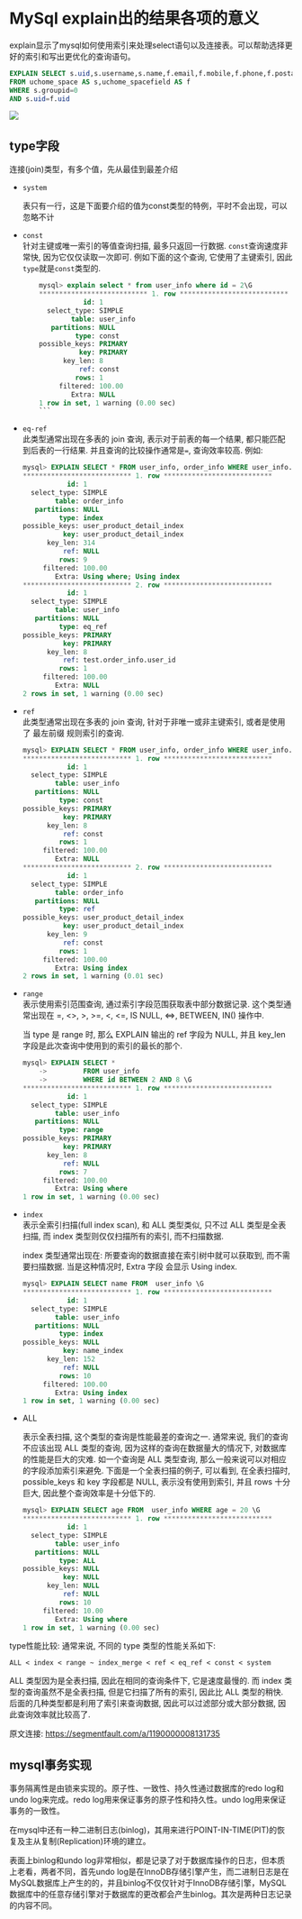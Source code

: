 # MySql explain出的结果各项的意义

explain显示了mysql如何使用索引来处理select语句以及连接表。可以帮助选择更好的索引和写出更优化的查询语句。

```sql
EXPLAIN SELECT s.uid,s.username,s.name,f.email,f.mobile,f.phone,f.postalcode,f.address
FROM uchome_space AS s,uchome_spacefield AS f
WHERE s.groupid=0
AND s.uid=f.uid
```

![](https://github.com/johnxue2013/docs/blob/master/images/explain.png)

## type字段
连接(join)类型，有多个值，先从最佳到最差介绍

- `system`  

	表只有一行，这是下面要介绍的值为const类型的特例，平时不会出现，可以忽略不计

- `const`  
	针对主键或唯一索引的等值查询扫描, 最多只返回一行数据. `const`查询速度非常快, 因为它仅仅读取一次即可.
    例如下面的这个查询, 它使用了主键索引, 因此 `type`就是`const`类型的.

    ```sql
    	mysql> explain select * from user_info where id = 2\G
        *************************** 1. row ***************************
                   id: 1
          select_type: SIMPLE
                table: user_info
           partitions: NULL
                 type: const
        possible_keys: PRIMARY
                  key: PRIMARY
              key_len: 8
                  ref: const
                 rows: 1
             filtered: 100.00
                Extra: NULL
        1 row in set, 1 warning (0.00 sec)
    	```
- `eq-ref`  
	此类型通常出现在多表的 join 查询, 表示对于前表的每一个结果, 都只能匹配到后表的一行结果. 并且查询的比较操作通常是`=`, 查询效率较高. 例如:

	```sql
	mysql> EXPLAIN SELECT * FROM user_info, order_info WHERE user_info.id = order_info.user_id\G
    *************************** 1. row ***************************
               id: 1
      select_type: SIMPLE
            table: order_info
       partitions: NULL
             type: index
    possible_keys: user_product_detail_index
              key: user_product_detail_index
          key_len: 314
              ref: NULL
             rows: 9
         filtered: 100.00
            Extra: Using where; Using index
    *************************** 2. row ***************************
               id: 1
      select_type: SIMPLE
            table: user_info
       partitions: NULL
             type: eq_ref
    possible_keys: PRIMARY
              key: PRIMARY
          key_len: 8
              ref: test.order_info.user_id
             rows: 1
         filtered: 100.00
            Extra: NULL
    2 rows in set, 1 warning (0.00 sec)
	```

- `ref`  
	此类型通常出现在多表的 join 查询, 针对于非唯一或非主键索引, 或者是使用了 最左前缀 规则索引的查询.

	```sql
	mysql> EXPLAIN SELECT * FROM user_info, order_info WHERE user_info.id = order_info.user_id AND order_info.user_id = 5\G
    *************************** 1. row ***************************
               id: 1
      select_type: SIMPLE
            table: user_info
       partitions: NULL
             type: const
    possible_keys: PRIMARY
              key: PRIMARY
          key_len: 8
              ref: const
             rows: 1
         filtered: 100.00
            Extra: NULL
    *************************** 2. row ***************************
               id: 1
      select_type: SIMPLE
            table: order_info
       partitions: NULL
             type: ref
    possible_keys: user_product_detail_index
              key: user_product_detail_index
          key_len: 9
              ref: const
             rows: 1
         filtered: 100.00
            Extra: Using index
    2 rows in set, 1 warning (0.01 sec)
	```

- `range`  
   表示使用索引范围查询, 通过索引字段范围获取表中部分数据记录. 这个类型通常出现在 =, <>, >, >=, <, <=, IS NULL, <=>, BETWEEN, IN() 操作中.  

   当 type 是 range 时, 那么 EXPLAIN 输出的 ref 字段为 NULL, 并且 key_len 字段是此次查询中使用到的索引的最长的那个.

	```sql
	mysql> EXPLAIN SELECT *
        ->         FROM user_info
        ->         WHERE id BETWEEN 2 AND 8 \G
    *************************** 1. row ***************************
               id: 1
      select_type: SIMPLE
            table: user_info
       partitions: NULL
             type: range
    possible_keys: PRIMARY
              key: PRIMARY
          key_len: 8
              ref: NULL
             rows: 7
         filtered: 100.00
            Extra: Using where
    1 row in set, 1 warning (0.00 sec)
	```

- `index`  
   表示全索引扫描(full index scan), 和 ALL 类型类似, 只不过 ALL 类型是全表扫描, 而 index 类型则仅仅扫描所有的索引, 而不扫描数据.

   index 类型通常出现在: 所要查询的数据直接在索引树中就可以获取到, 而不需要扫描数据. 当是这种情况时, Extra 字段 会显示 Using index.

	```sql
	mysql> EXPLAIN SELECT name FROM  user_info \G
    *************************** 1. row ***************************
               id: 1
      select_type: SIMPLE
            table: user_info
       partitions: NULL
             type: index
    possible_keys: NULL
              key: name_index
          key_len: 152
              ref: NULL
             rows: 10
         filtered: 100.00
            Extra: Using index
    1 row in set, 1 warning (0.00 sec)
	```
- ALL  

	表示全表扫描, 这个类型的查询是性能最差的查询之一. 通常来说, 我们的查询不应该出现 ALL 类型的查询, 因为这样的查询在数据量大的情况下, 对数据库的性能是巨大的灾难. 如一个查询是 ALL 类型查询, 那么一般来说可以对相应的字段添加索引来避免.
	下面是一个全表扫描的例子, 可以看到, 在全表扫描时, possible_keys 和 key 字段都是 NULL, 表示没有使用到索引, 并且 rows 十分巨大, 因此整个查询效率是十分低下的.

	```sql
	mysql> EXPLAIN SELECT age FROM  user_info WHERE age = 20 \G
    *************************** 1. row ***************************
               id: 1
      select_type: SIMPLE
            table: user_info
       partitions: NULL
             type: ALL
    possible_keys: NULL
              key: NULL
          key_len: NULL
              ref: NULL
             rows: 10
         filtered: 10.00
            Extra: Using where
    1 row in set, 1 warning (0.00 sec)
	```

type性能比较:
通常来说, 不同的 type 类型的性能关系如下:
```
ALL < index < range ~ index_merge < ref < eq_ref < const < system
```
ALL 类型因为是全表扫描, 因此在相同的查询条件下, 它是速度最慢的.
而 index 类型的查询虽然不是全表扫描, 但是它扫描了所有的索引, 因此比 ALL 类型的稍快.
后面的几种类型都是利用了索引来查询数据, 因此可以过滤部分或大部分数据, 因此查询效率就比较高了.

原文连接: https://segmentfault.com/a/1190000008131735

## mysql事务实现
事务隔离性是由锁来实现的。原子性、一致性、持久性通过数据库的redo log和undo log来完成。redo log用来保证事务的原子性和持久性。undo log用来保证事务的一致性。

在mysql中还有一种二进制日志(binlog)，其用来进行POINT-IN-TIME(PIT)的恢复及主从复制(Replication)环境的建立。

表面上binlog和undo log非常相似，都是记录了对于数据库操作的日志，但本质上老看，两者不同，首先undo log是在InnoDB存储引擎产生，而二进制日志是在MySQL数据库上产生的的，并且binlog不仅仅针对于InnoDB存储引擎，MySQL数据库中的任意存储引擎对于数据库的更改都会产生binlog。其次是两种日志记录的内容不同。
